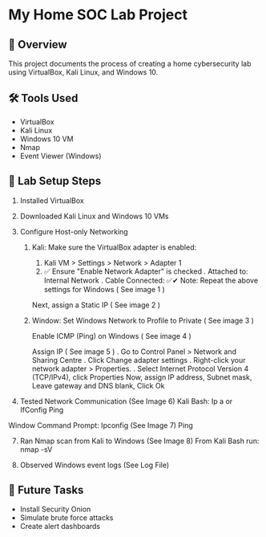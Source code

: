 # My Home SOC Lab Project

## 🧠 Overview
This project documents the process of creating a home cybersecurity lab using VirtualBox, Kali Linux, and Windows 10.

## 🛠️ Tools Used
- VirtualBox
- Kali Linux
- Windows 10 VM
- Nmap
- Event Viewer (Windows)

## 🧪 Lab Setup Steps
1. Installed VirtualBox
2. Downloaded Kali Linux and Windows 10 VMs
4. Configure Host-only Networking
   1. Kali:
      Make sure the VirtualBox adapter is enabled:
      1.  Kali VM > Settings > Network > Adapter 1
      2. ✅ Ensure "Enable Network Adapter" is checked
      . Attached to: Internal Network
      . Cable Connected: ✅✔
      Note: Repeat the above settings for Windows ( See image 1 )

      Next, assign a Static IP ( See image 2 )
   3. Window:
      Set Windows Network to Profile to Private ( See image 3 )

      Enable ICMP (Ping) on Windows ( See image 4 )

      Assign IP ( See image 5 )
        . Go to Control Panel > Network and Sharing Centre
        . Click Change adapter settings
        . Right-click your network adapter > Properties.
        . Select Internet Protocol Version 4 (TCP/IPv4), click Properties
          Now, assign IP address, Subnet mask, Leave gateway and DNS blank, Click Ok
      
5. Tested Network Communication (See Image 6)
  Kali Bash: Ip a or IfConfig
  Ping <Window IP>
  
  Window Command Prompt: Ipconfig (See Image 7)
  Ping <Window IP>
  
7. Ran Nmap scan from Kali to Windows (See Image 8)
   From Kali Bash run: nmap -sV <Windows IP>
   
9. Observed Windows event logs (See Log File)


## 🚀 Future Tasks
- Install Security Onion
- Simulate brute force attacks
- Create alert dashboards
